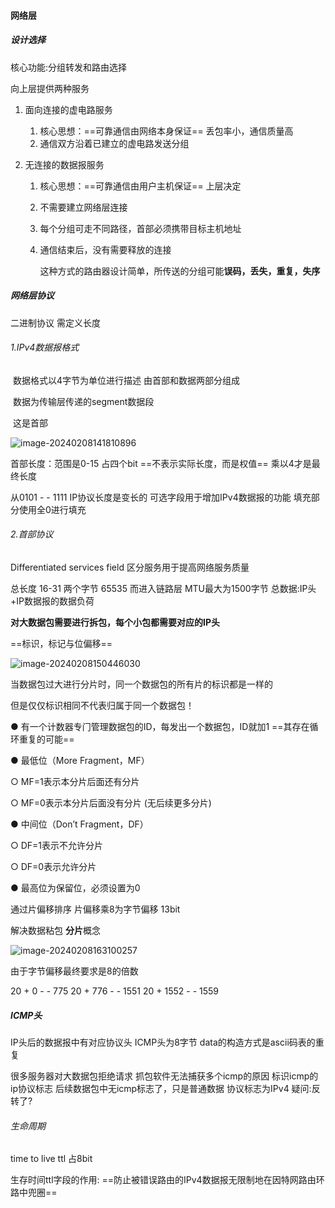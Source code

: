 #### 网络层

##### 设计选择

核心功能:分组转发和路由选择

向上层提供两种服务

1. 面向连接的虚电路服务

   1. 核心思想：==可靠通信由网络本身保证==  丢包率小，通信质量高
   2. 通信双方沿着已建立的虚电路发送分组

2. 无连接的数据报服务

   1. 核心思想：==可靠通信由用户主机保证== 上层决定

   2. 不需要建立网络层连接

   3. 每个分组可走不同路径，首部必须携带目标主机地址

   4. 通信结束后，没有需要释放的连接

      这种方式的路由器设计简单，所传送的分组可能**误码，丢失，重复，失序**

##### 网络层协议

二进制协议 需定义长度

###### 1.IPv4数据报格式

​	数据格式以4字节为单位进行描述  由首部和数据两部分组成

​	数据为传输层传递的segment数据段

​				这是首部

![image-20240208141810896](C:\Users\WESLEY\AppData\Roaming\Typora\typora-user-images\image-20240208141810896.png)

首部长度：范围是0-15 占四个bit ==不表示实际长度，而是权值== 乘以4才是最终长度

从0101 - - 1111	IP协议长度是变长的 可选字段用于增加IPv4数据报的功能  填充部分使用全0进行填充

###### 2.首部协议

Differentiated services field 区分服务用于提高网络服务质量

总长度 16-31 两个字节   65535  而进入链路层 MTU最大为1500字节     总数据:IP头+IP数据报的数据负荷

**对大数据包需要进行拆包，每个小包都需要对应的IP头**

==标识，标记与位偏移==

![image-20240208150446030](C:\Users\WESLEY\AppData\Roaming\Typora\typora-user-images\image-20240208150446030.png)

当数据包过⼤进⾏分⽚时，同⼀个数据包的所有⽚的标识都是⼀样的

但是仅仅标识相同不代表归属于同一个数据包！

● 有⼀个计数器专⻔管理数据包的ID，每发出⼀个数据包，ID就加1 ==其存在循环重复的可能==





● 最低位（More Fragment，MF）

○ MF=1表示本分⽚后⾯还有分⽚

○ MF=0表示本分⽚后⾯没有分⽚ (无后续更多分片)

● 中间位（Don’t Fragment，DF）

○ DF=1表示不允许分⽚

○ DF=0表示允许分⽚

● 最⾼位为保留位，必须设置为0

通过片偏移排序  片偏移乘8为字节偏移  13bit

解决数据粘包   **分片**概念

![image-20240208163100257](C:\Users\WESLEY\AppData\Roaming\Typora\typora-user-images\image-20240208163100257.png)

由于字节偏移最终要求是8的倍数

20 + 0 - - 775   			  20 + 776 - - 1551 			 20 + 1552 - - 1559

##### ICMP头

IP头后的数据报中有对应协议头  ICMP头为8字节 data的构造方式是ascii码表的重复

很多服务器对大数据包拒绝请求	抓包软件无法捕获多个icmp的原因 标识icmp的ip协议标志 后续数据包中无icmp标志了，只是普通数据  协议标志为IPv4  疑问:反转了?

###### 生命周期 

time to live  ttl 占8bit

生存时间ttl字段的作用: ==防止被错误路由的IPv4数据报无限制地在因特网路由环路中兜圈==
